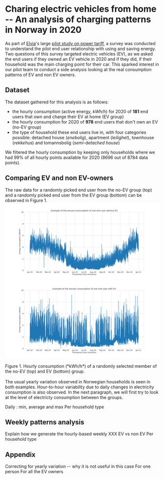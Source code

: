# Charing electric vehicles from home -- An analysis of charging patterns in Norway in 2020

As part of [Elvia](https://www.elvia.no/)'s large [pilot study on power tariff](https://www.elvia.no/effekttariff), a survey was conducted to understand the pilot end user relationship with using and saving energy. Two questions of this survey targeted electric vehicles (EV), as we asked the end users if they owned an EV vehicle in 2020 and if they did, if their household was the main charging point for their car. This sparked interest in our pilot team to conduct a side analysis looking at the real consumption patterns of EV and non EV owners.

## Dataset
The dataset gathered for this analysis is as follows: 
 - the hourly consumption (active energy, *kWh/h*) for 2020 of **181** end users that own and charge their EV at home (EV group)
 - the hourly consumption for 2020 of **978** end users that don't own an EV (no-EV group)
 - the type of household these end users live in, with four categories possible: detached house (*enebolig*), apartment (*leilighet*), townhouse (*rekkehus*) and tomannsbolig (*semi-detached house*) 

We filtered the hourly consumption by keeping only households where we had 99% of all hourly points available for 2020 (8696 out of 8784 data points).

## Comparing EV and non EV-owners
The raw data for a randomly picked end user from the no-EV group (top) and a randomly picked end user from the EV group (bottom) can be observed in Figure 1.
<img src="/images/2021-02-01-ev-charging/example_no_ev_owner_00.png" width="800" class="center" alt="no EV group">
<img src="/images/2021-02-01-ev-charging/example_ev_owner_00.png" width="800" class="center" alt="EV group">
<figcaption>Figure 1. Hourly consumption (*kWh/h*) of a randomly selected member of the no-EV (top) and EV (bottom) group.</figcaption>
<br/>
The usual yearly variation observed in Norwegian households is seen in both examples. Hour-to-hour variability due to daily changes in electricity consumption is also observed. In the next paragraph, we will first try to look at the level of electricty consumption between the groups.

Daily : min, average and max
Per household type

## Weekly patterns analysis
Explain how we generate the hourly-based weekly XXX
EV vs non EV
Per household type


## Appendix 
Correcting for yearly variation -- why it is not useful in this case
For one person
For all the EV owners

